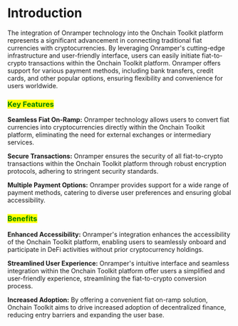 # Introduction

The integration of Onramper technology into the Onchain Toolkit platform represents a significant advancement in connecting traditional fiat currencies with cryptocurrencies. By leveraging Onramper's cutting-edge infrastructure and user-friendly interface, users can easily initiate fiat-to-crypto transactions within the Onchain Toolkit platform. Onramper offers support for various payment methods, including bank transfers, credit cards, and other popular options, ensuring flexibility and convenience for users worldwide.

### <mark style="color:green;">**Key Features**</mark>

**Seamless Fiat On-Ramp:** Onramper technology allows users to convert fiat currencies into cryptocurrencies directly within the Onchain Toolkit platform, eliminating the need for external exchanges or intermediary services.

**Secure Transactions:** Onramper ensures the security of all fiat-to-crypto transactions within the Onchain Toolkit platform through robust encryption protocols, adhering to stringent security standards.

**Multiple Payment Options:** Onramper provides support for a wide range of payment methods, catering to diverse user preferences and ensuring global accessibility.

### <mark style="color:green;">Benefits</mark>

**Enhanced Accessibility:** Onramper's integration enhances the accessibility of the Onchain Toolkit platform, enabling users to seamlessly onboard and participate in DeFi activities without prior cryptocurrency holdings.

**Streamlined User Experience:** Onramper's intuitive interface and seamless integration within the Onchain Toolkit platform offer users a simplified and user-friendly experience, streamlining the fiat-to-crypto conversion process.

**Increased Adoption:** By offering a convenient fiat on-ramp solution, Onchain Toolkit aims to drive increased adoption of decentralized finance, reducing entry barriers and expanding the user base.
